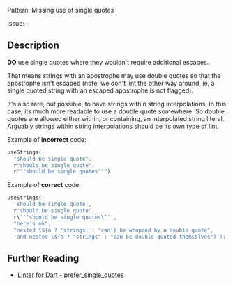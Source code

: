 Pattern: Missing use of single quotes

Issue: -

## Description

**DO** use single quotes where they wouldn't require additional escapes.

That means strings with an apostrophe may use double quotes so that the
apostrophe isn't escaped (note: we don't lint the other way around, ie, a single
quoted string with an escaped apostrophe is not flagged).

It's also rare, but possible, to have strings within string interpolations. In
this case, its much more readable to use a double quote somewhere. So double
quotes are allowed either within, or containing, an interpolated string literal.
Arguably strings within string interpolations should be its own type of lint.

Example of **incorrect** code:
```dart
useStrings(
  "should be single quote",
  r"should be single quote",
  r"""should be single quotes""")
```

Example of **correct** code:
```dart
useStrings(
  'should be single quote',
  r'should be single quote',
  r\'''should be single quotes\''',
  "here's ok",
  "nested \${a ? 'strings' : 'can'} be wrapped by a double quote",
  'and nested \${a ? "strings" : "can be double quoted themselves"}');
```

## Further Reading

* [Linter for Dart - prefer_single_quotes](https://dart.dev/tools/linter-rules/prefer_single_quotes)